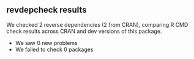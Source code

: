 ## revdepcheck results

We checked 2 reverse dependencies (2 from CRAN), comparing R CMD check results across CRAN and dev versions of this package.

 * We saw 0 new problems
 * We failed to check 0 packages

